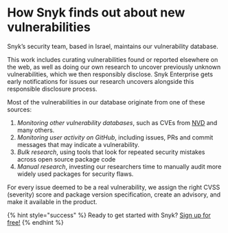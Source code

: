 # How Snyk finds out about new vulnerabilities

Snyk’s security team, based in Israel, maintains our vulnerability database.

This work includes curating vulnerabilities found or reported elsewhere on the web, as well as doing our own research to uncover previously unknown vulnerabilities, which we then responsibly disclose. Snyk Enterprise gets early notifications for issues our research uncovers alongside this responsible disclosure process.

Most of the vulnerabilities in our database originate from one of these sources:

1. _Monitoring other vulnerability databases_, such as CVEs from [NVD](https://nvd.nist.gov/) and many others.
2. _Monitoring user activity on GitHub_, including issues, PRs and commit messages that may indicate a vulnerability.
3. _Bulk research_, using tools that look for repeated security mistakes across open source package code
4. _Manual research_, investing our researchers time to manually audit more widely used packages for security flaws.

For every issue deemed to be a real vulnerability, we assign the right CVSS \(severity\) score and package version specification, create an advisory, and make it available in the product.

{% hint style="success" %}
Ready to get started with Snyk? [Sign up for free!](https://snyk.io/login?cta=sign-up&loc=footer&page=support_docs_page/)
{% endhint %}

